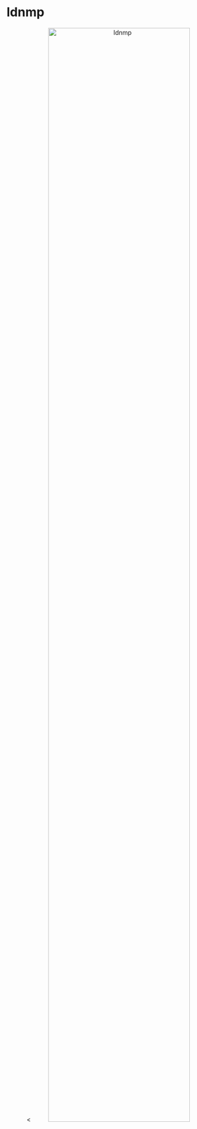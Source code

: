 # ldnmp

<p align="center">
  <<img width="80%" style="max-width:80%" src="https://m.360buyimg.com/i/jfs/t1/345556/1/5733/24975/68ce481dFfffa0c93/22900ada2ef72bd5.png" alt="ldnmp" title="ldnmp" />
</p>